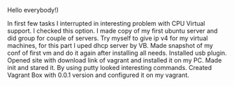 Hello everybody!)

In first few tasks I interrupted in interesting problem with CPU Virtual support. I checked this option. I made copy of my first ubuntu server and did group for couple of servers. Try myself to give ip v4 for my virtual machines, for this part I uped dhcp server by VB. Made snapshot of my conf of first vm and do it again after installing all needs.
Installed usb plugin.
Opened site with download link of vagrant and installed it on my PC. Made init and stared it. By using putty looked interesting commands. Created Vagrant Box with 0.0.1 version and configured it on my vagrant.